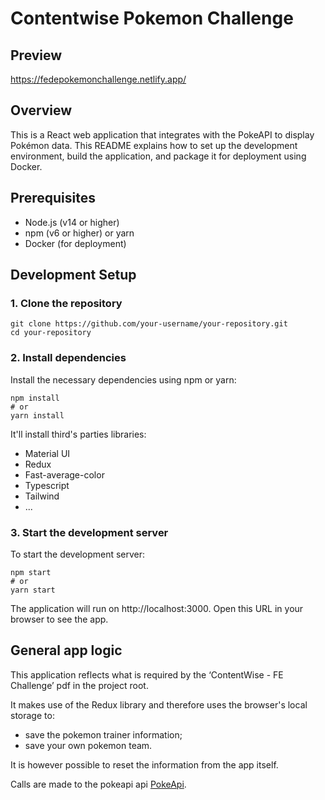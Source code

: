 # Contentwise Pokemon Challenge

## Preview
https://fedepokemonchallenge.netlify.app/

## Overview
This is a React web application that integrates with the PokeAPI to display Pokémon data. This README explains how to set up the development environment, build the application, and package it for deployment using Docker.

## Prerequisites
- Node.js (v14 or higher)
- npm (v6 or higher) or yarn
- Docker (for deployment)

## Development Setup
### 1. Clone the repository

```
git clone https://github.com/your-username/your-repository.git
cd your-repository
```

### 2. Install dependencies
Install the necessary dependencies using npm or yarn:
```
npm install
# or
yarn install
```
It'll install third's parties libraries:
- Material UI
- Redux
- Fast-average-color
- Typescript
- Tailwind
- ...

### 3. Start the development server
To start the development server:
```
npm start
# or
yarn start
```
The application will run on http://localhost:3000. Open this URL in your browser to see the app.

## General app logic
This application reflects what is required by the ‘ContentWise - FE Challenge’ pdf in the project root.

It makes use of the Redux library and therefore uses the browser's local storage to:
- save the pokemon trainer information;
- save your own pokemon team.

It is however possible to reset the information from the app itself.

Calls are made to the pokeapi api [PokeApi](https://pokeapi.co/docs/v2).

